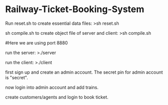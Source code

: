 # Railway-Ticket-Booking-System

Run reset.sh to create essential data files:
    >sh reset.sh 

sh compile.sh to create object file of server and client:
    >sh compile.sh

#Here we are using port 8880

run the server:
    >./server

run the client:
    >./client

first sign up and create an admin account. 
The secret pin for admin account is "secret".

now login into admin account and add trains.

create customers/agents and login to book ticket.

